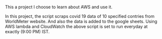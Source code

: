 This a project I choose to learn about AWS and use it.

In this project, the script scraps covid 19 data of 10 specified contries from WorldMeter website. And also the data is added to the google sheets. Using AWS lambda and CloudWatch the above script is set to run everyday at exactly (9:00 PM) IST.
